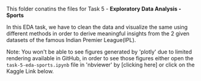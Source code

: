 This folder conatins the files for Task 5 - **Exploratory Data Analysis - Sports**

In this EDA task, we have to clean the data and visualize the same using different methods in order to derive meaningful insights from the 2 given datasets of the famous Indian Premier League(IPL).

Note: You won't be able to see figures generated by 'plotly' due to limited rendering available in GitHub, in order to see those figures either open the ```task-5-eda-sports.ipynb``` file in 'nbviewer' by [clicking here] or click on the Kaggle Link below.


